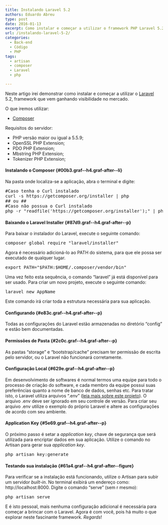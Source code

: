 ```yaml
---
title: Instalando Laravel 5.2
authors: Eduardo Abreu
type: post
date: 2016-01-13
excerpt: Como instalar e começar a utilizar o framework PHP Laravel 5.2
url: /instalando-laravel-5-2/
categories:
  - Back-end
  - Código
  - PHP
tags:
  - artisan
  - composer
  - Laravel
  - php

---
```

Neste artigo irei demonstrar como instalar e começar a utilizar o <a class="markup--anchor markup--p-anchor" href="http://laravel.com/" rel="nofollow">Laravel</a> 5.2, framework que vem ganhando visibilidade no mercado.

<p id="42c9" class="graf--p graf-after--p">
  O que iremos utilizar:
</p>

<ul class="postList">
  <li id="1067" class="graf--li graf-after--p">
    <a class="markup--anchor markup--li-anchor" href="http://getcomposer.org/" target="_blank" rel="nofollow">Composer</a>
  </li>
</ul>

<p id="a825" class="graf--p graf-after--li">
  Requisitos do servidor:
</p>

<ul class="postList">
  <li id="e023" class="graf--li graf-after--p">
    PHP versão maior ou igual a 5.5.9;
  </li>
  <li id="9d69" class="graf--li graf-after--li">
    OpenSSL PHP Extension;
  </li>
  <li id="9f4e" class="graf--li graf-after--li">
    PDO PHP Extension;
  </li>
  <li id="f2d1" class="graf--li graf-after--li">
    Mbstring PHP Extension;
  </li>
  <li id="ee0f" class="graf--li graf-after--li">
    Tokenizer PHP Extension;
  </li>
</ul>

#### Instalando o Composer {#00b3.graf--h4.graf-after--li}

<p id="d940" class="graf--p graf-after--h4">
  Na pasta onde localiza-se a aplicação, abra o terminal e digite:
</p>

<pre class="lang-bash">#Caso tenha o Curl instalado
curl -s https://getcomposer.org/installer | php
## ou ##
#Caso não possua o Curl instalado
php -r "readfile('https://getcomposer.org/installer');" | php</pre>

#### Baixando o Laravel Installer {#87d9.graf--h4.graf-after--p}

<p id="25d6" class="graf--p graf-after--h4">
  Para baixar o instalador do Laravel, execute o seguinte comando:
</p>

<pre class="lang-bash">composer global require "laravel/installer"
</pre>

Agora é necessário adicioná-lo ao PATH do sistema, para que ele possa ser executado de qualquer lugar.

<pre class="lang-bash">export PATH="$PATH:$HOME/.composer/vendor/bin"
</pre>

Uma vez feito esta sequência, o comando “laravel” já está disponível para ser usado. Para criar um novo projeto, execute o seguinte comando:

<pre class="lang-bash">laravel new AppName
</pre>

Este comando irá criar toda a estrutura necessária para sua aplicação.

#### Configurando {#e83c.graf--h4.graf-after--p}

<p id="f600" class="graf--p graf-after--h4">
  Todas as configurações do Laravel estão armazenadas no diretório “config” e estão bem documentadas.
</p>

#### Permissões de Pasta {#2c0c.graf--h4.graf-after--p}

<p id="3fdf" class="graf--p graf-after--h4">
  As pastas “storage” e “bootstrap/cache” precisam ter permissão de escrita pelo servidor, ou o Laravel não funcionará corretamente.
</p>

#### Configuração Local {#629e.graf--h4.graf-after--p}

<p id="c0d5" class="graf--p graf-after--h4">
  Em desenvolvimento de softwares é normal termos uma equipe para todo o processo de criação do software, e cada membro da equipe possui suas preferências quanto a nome de banco de dados, senhas etc. Para tratar isto, o Laravel utiliza arquivos “.env” (<a class="markup--anchor markup--p-anchor" href="https://github.com/vlucas/phpdotenv" target="_blank" rel="nofollow">leia mais sobre este projeto</a>). O arquivo .env deve ser ignorado em seu controle de versão. Para criar seu arquivo .env utilize o exemplo do próprio Laravel e altere as configurações de acordo com seu ambiente.
</p>

#### Application Key {#5e69.graf--h4.graf-after--p}

<p id="a431" class="graf--p graf-after--h4">
  O próximo passo é setar a <em>application key</em>, chave de segurança que será utilizada para encriptar dados em sua aplicação. Utilize o comando no Artisan para gerar sua <em>application key</em>.
</p>

<pre class="lang-bash">php artisan key:generate</pre>

#### Testando sua instalação {#61a4.graf--h4.graf-after--figure}

<p id="e0c1" class="graf--p graf-after--h4">
  Para verificar se a instalação está funcionando, utilize o Artisan para subir um servidor <em>built-in</em>. No terminal exibirá um endereço como: http://localhost:8000. Digite o comando &#8220;serve&#8221; (sem r mesmo):
</p>

<pre class="lang-bash">php artisan serve
</pre>

E é isto pessoal, mais nenhuma configuração adicional é necessária para começar a brincar com o Laravel. Agora é com você, pois há muito o que explorar neste fascinante framework. _Regards_!